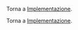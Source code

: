 Torna a [Implementazione](../implementazione.md).

<!-- contenuto pagina qui -->

Torna a [Implementazione](../implementazione.md).